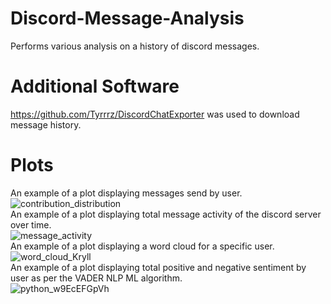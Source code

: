 # Discord-Message-Analysis
Performs various analysis on a history of discord messages.
# Additional Software
https://github.com/Tyrrrz/DiscordChatExporter was used to download message history.
# Plots
An example of a plot displaying messages send by user.  
![contribution_distribution](https://user-images.githubusercontent.com/23323883/129275069-e2df09aa-596c-4288-b275-d9e39a05469a.png)  
An example of a plot displaying total message activity of the discord server over time.  
![message_activity](https://user-images.githubusercontent.com/23323883/129275143-e4a559f8-f69e-4c6b-bf3a-928043280ac7.png)  
An example of a plot displaying a word cloud for a specific user.  
![word_cloud_Kryll](https://user-images.githubusercontent.com/23323883/129275171-4adca519-e6c5-4d00-ab55-d3d3ac8ce360.png)  
An example of a plot displaying total positive and negative sentiment by user as per the VADER NLP ML algorithm.  
![python_w9EcEFGpVh](https://user-images.githubusercontent.com/23323883/129275191-301e7c41-7741-4e0d-aec1-07b9de5f898d.png)  

